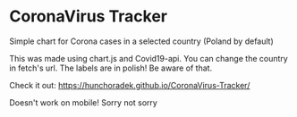 # CoronaVirus Tracker
 Simple chart for Corona cases in a selected country (Poland by default)

This was made using chart.js and Covid19-api. 
You can change the country in fetch's url.
The labels are in polish! Be aware of that.

Check it out: https://hunchoradek.github.io/CoronaVirus-Tracker/


Doesn't work on mobile! Sorry not sorry
